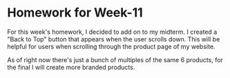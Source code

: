 # Homework for Week-11

For this week's homework, I decided to add on to my midterm. I created a "Back to Top" button that appears when the user scrolls down. This will be helpful for users when scrolling through the product page of my website. 

As of right now there's just a bunch of multiples of the same 6 products, for the final I will create more branded products.
